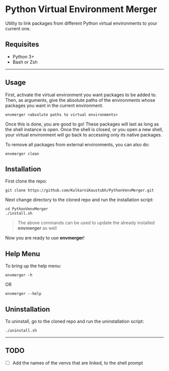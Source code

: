 # Python Virtual Environment Merger

Utility to link packages from different Python virtual environments to your current one.<br>

## Requisites

- Python 3+
- Bash or Zsh

<hr />

## Usage

First, activate the virtual environment you want packages to be added to.<br>
Then, as arguments, give the absolute paths of the environments whose packages you want in the current environment.

```
envmerger <absolute paths to virtual environments>
```

Once this is done, you are good to go! These packages will last as long as the shell instance is open. Once the shell is closed, or you open a new shell, your virtual environment will go back to accessing only its native packages.<br>

To remove all packages from external environments, you can also do:

```
envmerger clean
```

## Installation

First clone the repo:

```
git clone https://github.com/KulkarniKaustubh/PythonVenvMerger.git
```

Next change directory to the cloned repo and run the installation script:

```
cd PythonVenvMerger
./install.sh
```
>The above commands can be used to update the already installed **envmerger** as well

Now you are ready to use **envmerger**!

## Help Menu

To bring up the help menu:

```
envmerger -h
```
OR
```
envmerger --help
```

## Uninstallation

To uninstall, go to the cloned repo and run the uninstallation script:

```
./uninstall.sh
```

<hr />

## TODO

- [ ] Add the names of the venvs that are linked, to the shell prompt
